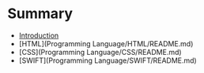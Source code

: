 # Summary

* [Introduction](README.md)
* [HTML](Programming Language/HTML/README.md)
* [CSS](Programming Language/CSS/README.md)
* [SWIFT](Programming Language/SWIFT/README.md)


